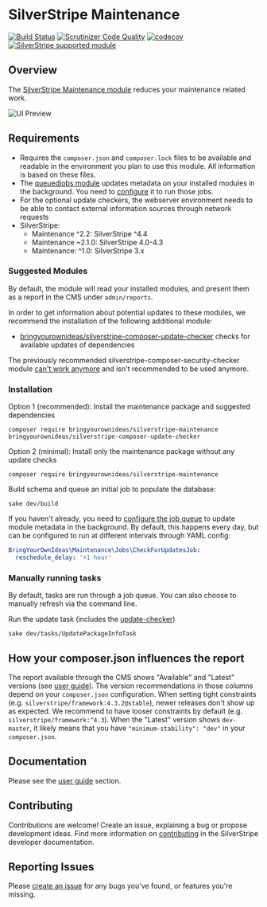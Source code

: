 # SilverStripe Maintenance

[![Build Status](https://api.travis-ci.org/bringyourownideas/silverstripe-maintenance.svg?branch=master)](https://travis-ci.org/bringyourownideas/silverstripe-maintenance)
[![Scrutinizer Code Quality](https://scrutinizer-ci.com/g/bringyourownideas/silverstripe-maintenance/badges/quality-score.png?b=master)](https://scrutinizer-ci.com/g/bringyourownideas/silverstripe-maintenance/?branch=master)
[![codecov](https://codecov.io/gh/bringyourownideas/silverstripe-maintenance/branch/master/graph/badge.svg)](https://codecov.io/gh/bringyourownideas/silverstripe-maintenance)
[![SilverStripe supported module](https://img.shields.io/badge/silverstripe-supported-0071C4.svg)](https://www.silverstripe.org/software/addons/silverstripe-commercially-supported-module-list/)

## Overview

The [SilverStripe Maintenance module](https://github.com/bringyourownideas/silverstripe-maintenance "Assists with the 
maintenance of your SilverStripe application") reduces your maintenance related work.

![UI Preview](docs/en/_img/ui-with-sec-alert.png)

## Requirements

* Requires the `composer.json` and `composer.lock` files to be available and readable in the environment you plan to use this module. All information is based on these files.
* The [queuedjobs module](https://github.com/symbiote/silverstripe-queuedjobs) updates metadata on your installed modules in the background. You need to [configure](https://github.com/symbiote/silverstripe-queuedjobs) it to run those jobs.
* For the optional update checkers, the webserver environment needs to be able to contact external information sources through network requests
* SilverStripe:
  * Maintenance ^2.2: SilverStripe ^4.4
  * Maintenance ~2.1.0: SilverStripe 4.0-4.3
  * Maintenance: ^1.0: SilverStripe 3.x

### Suggested Modules

By default, the module will read your installed modules,
and present them as a report in the CMS under `admin/reports`.

In order to get information about potential updates to these modules,
we recommend the installation of the following additional module:

- [bringyourownideas/silverstripe-composer-update-checker](https://github.com/bringyourownideas/silverstripe-composer-update-checker) checks for available updates of dependencies

The previously recommended silverstripe-composer-security-checker module [can't work anymore](https://github.com/bringyourownideas/silverstripe-composer-security-checker/issues/57) and isn't recommended to be used anymore.


### Installation 
 
Option 1 (recommended): Install the maintenance package and suggested dependencies

```
composer require bringyourownideas/silverstripe-maintenance bringyourownideas/silverstripe-composer-update-checker
```

Option 2 (minimal): Install only the maintenance package without any update checks

```
composer require bringyourownideas/silverstripe-maintenance
```

Build schema and queue an initial job to populate the database:

```
sake dev/build
```

If you haven't already, you need to [configure the job queue](https://github.com/symbiote/silverstripe-queuedjobs)
to update module metadata in the background. By default, this happens every day,
but can be configured to run at different intervals through YAML config:

```yaml
BringYourOwnIdeas\Maintenance\Jobs\CheckForUpdatesJob:
  reschedule_delay: '+1 hour'
```

### Manually running tasks

By default, tasks are run through a job queue. You can also choose to manually refresh via the command line.

Run the update task (includes the [update-checker](https://github.com/bringyourownideas/silverstripe-composer-update-checker))
```
sake dev/tasks/UpdatePackageInfoTask
```


## How your composer.json influences the report

The report available through the CMS shows "Available" and "Latest" versions (see [user guide](docs/en/userguide/index.md)).
The version recommendations in those columns depend on your
`composer.json` configuration. When setting tight constraints (e.g. `silverstripe/framework:4.3.2@stable`),
newer releases don't show up as expected. We recommend to have looser constraints by default
(e.g. `silverstripe/framework:^4.3`). When the "Latest" version shows `dev-master`,
it likely means that you have `"minimum-stability": "dev"` in your `composer.json`.

## Documentation

Please see the [user guide](docs/en/userguide/index.md) section.

## Contributing

Contributions are welcome! Create an issue, explaining a bug or propose development ideas. Find more information on 
[contributing](https://docs.silverstripe.org/en/contributing/) in the SilverStripe developer documentation.

## Reporting Issues

Please [create an issue](https://github.com/bringyourownideas/silverstripe-maintenance/issues) for any bugs you've found, or features you're missing.
